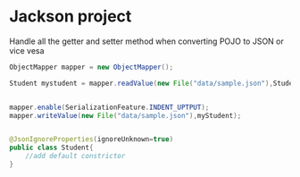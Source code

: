 # Jackson project

Handle all the getter and setter method when converting POJO to JSON or vice vesa

```java
ObjectMapper mapper = new ObjectMapper();

Student mystudent = mapper.readValue(new File("data/sample.json"),Student.class);


mapper.enable(SerializationFeature.INDENT_UPTPUT);
mapper.writeValue(new File("data/sample.json"),myStudent);


@JsonIgnoreProperties(ignoreUnknown=true)
public class Student{
	//add default constrictor
}
```

